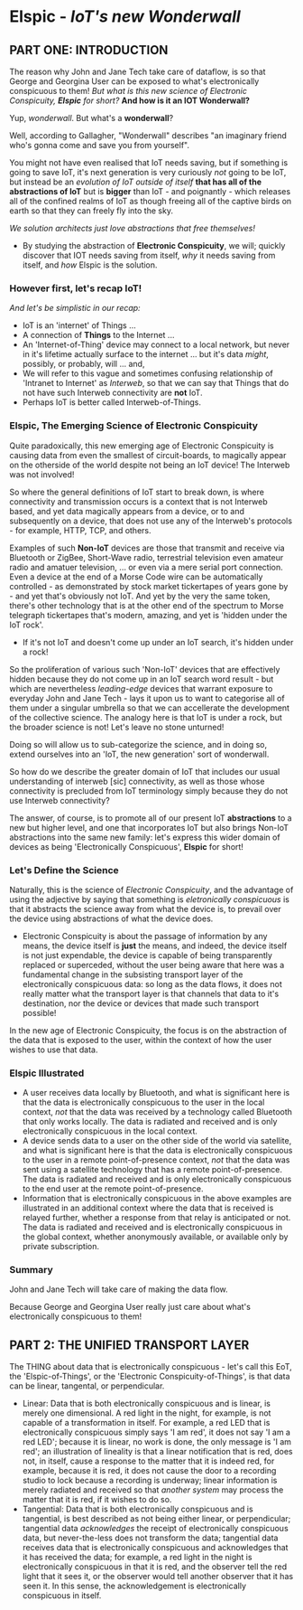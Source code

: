 # Elspic - *IoT's new Wonderwall*

## PART ONE: INTRODUCTION

The reason why John and Jane Tech take care of dataflow, is so that George and Georgina User can be exposed to what's electronically conspicuous to them! *But what is this new science of Electronic Conspicuity, **Elspic** for short?* **And how is it an IOT Wonderwall?**

Yup, *wonderwall*. But what's a **wonderwall**?

Well, according to Gallagher, "Wonderwall" describes "an imaginary friend who's gonna come and save you from yourself".

You might not have even realised that IoT needs saving, but if something is going to save IoT, it's next generation is very curiously *not* going to be IoT, but instead be an *evolution of IoT outside of itself* **that has all of the abstractions of IoT** but is **bigger** than IoT - and poignantly - which releases all of the confined realms of IoT as though freeing all of the captive birds on earth so that they can freely fly into the sky. 

*We solution architects just love abstractions that free themselves!*

- By studying the abstraction of **Electronic Conspicuity**, we will; quickly discover that IOT needs saving from itself, *why* it needs saving from itself, and *how* Elspic is the solution.

### However first, let's recap IoT!

*And let's be *simplistic* in our recap:*

- IoT is an 'internet' of Things ...
- A connection of **Things** to the Internet ...
- An 'Internet-of-Thing' device may connect to a local network, but never in it's lifetime actually surface to the internet ... but it's data *might*, possibly, or probably, will ... and,
- We will refer to this vague and sometimes confusing relationship of 'Intranet to Internet' as *Interweb*, so that we can say that Things that do not have such Interweb connectivity are **not** IoT.
- Perhaps IoT is better called Interweb-of-Things.

### Elspic, The Emerging Science of Electronic Conspicuity

Quite paradoxically, this new emerging age of Electronic Conspicuity is causing data from even the smallest of circuit-boards, to magically appear on the otherside of the world despite not being an IoT device! The Interweb was not involved!

So where the general definitions of IoT start to break down, is where connectivity and transmission occurs is a context that is not Interweb based, and yet data magically appears from a device, or to and subsequently on a device, that does not use any of the Interweb's protocols - for example, HTTP, TCP, and others.

Examples of such **Non-IoT** devices are those that transmit and receive via Bluetooth or ZigBee, Short-Wave radio, terrestrial television even amateur radio and amatuer television, ... or even via a mere serial port connection. Even a device at the end of a Morse Code wire can be automatically controlled - as demonstrated by stock market tickertapes of years gone by - and yet that's obviously not IoT. And yet by the very the same token, there's other technology that is at the other end of the spectrum to Morse telegraph tickertapes that's modern, amazing, and yet is 'hidden under the IoT rock'.

- If it's not IoT and doesn't come up under an IoT search, it's hidden under a rock!

So the proliferation of various such 'Non-IoT' devices that are effectively hidden because they do not come up in an IoT search word result - but which are nevertheless *leading-edge* devices that warrant exposure to everyday John and Jane Tech - lays it upon us to want to categorise all of them under a singular umbrella so that we can accellerate the development of the collective science. The analogy here is that IoT is under a rock, but the broader science is not! Let's leave no stone unturned!

Doing so will allow us to sub-categorize the science, and in doing so, extend ourselves into an 'IoT, the new generation' sort of wonderwall.

So how do we describe the greater domain of IoT that includes our usual understanding of interweb [sic] connectivity, as well as those whose connectivity is precluded from IoT terminology simply because they do not use Interweb connectivity? 

The answer, of course, is to promote all of our present IoT **abstractions** to a new but higher level, and one that incorporates IoT but also brings Non-IoT abstractions into the same new family: let's express this wider domain of devices as being 'Electronically Conspicuous', **Elspic** for short!

### Let's Define the Science

Naturally, this is the science of *Electronic Conspicuity*, and the advantage of using the adjective by saying that something is *eletronically conspicuous* is that it abstracts the science away from what the device is, to prevail over the device using abstractions of what the device does. 

- Electronic Conspicuity is about the passage of information by any means, the device itself is **just** the means, and indeed, the device itself is not just expendable, the device is capable of being transparently replaced or superceded, without the user being aware that here was a fundamental change in the subsisting transport layer of the electronically conspicuous data: so long as the data flows, it does not really matter what the transport layer is that channels that data to it's destination, nor the device or devices that made such transport possible!

In the new age of Electronic Conspicuity, the focus is on the abstraction of the data that is exposed to the user, within the context of how the user wishes to use that data.

### Elspic Illustrated 

- A user receives data locally by Bluetooth, and what is significant here is that the data is electronically conspicuous to the user in the local context, *not* that the data was received by a technology called Bluetooth that only works locally. The data is radiated and received and is only electronically conspicuous in the local context.
- A device sends data to a user on the other side of the world via satellite, and what is significant here is that the data is electronically conspicuous to the user in a remote point-of-presence context, *not* that the data was sent using a satellite technology that has a remote point-of-presence. The data is radiated and received and is only electronically conspicuous to the end user at the remote point-of-presence.
- Information that is electronically conspicuous in the above examples are illustrated in an additional context where the data that is received is relayed further, whether a response from that relay is anticipated or not. The data is radiated and received and is electronically conspicuous in the global context, whether anonymously available, or available only by private subscription.

### Summary

John and Jane Tech will take care of making the data flow.

Because George and Georgina User really just care about what's electronically conspicuous to them! 

## PART 2: THE UNIFIED TRANSPORT LAYER

The THING about data that is electronically conspicuous - let's call this EoT, the 'Elspic-of-Things', or the 'Electronic Conspicuity-of-Things', is that data can be linear, tangental, or perpendicular.

- Linear: Data that is both electronically conspicuous and is linear, is merely one dimensional. A red light in the night, for example, is not capable of a transformation in itself. For example, a red LED that is electronically conspicuous simply says 'I am red', it does not say 'I am a red LED'; because it is linear, no work is done, the only message is 'I am red'; an illustration of lineality is that a linear notification that is red, does not, in itself, cause a response to the matter that it is indeed red, for example, because it is red, it does not cause the door to a recording studio to lock because a recording is underway; linear information is merely radiated and received so that *another system* may process the matter that it is red, if it wishes to do so.
- Tangential: Data that is both electronically conspicuous and is tangential, is best described as not being either linear, or perpendicular; tangential data *acknowledges* the receipt of electronically conspicuous data, but never-the-less does not transform the data; tangential data receives data that is electronically conspicuous and acknowledges that it has received the data; for example, a red light in the night is electronically conspicuous in that it is red, and the observer tell the red light that it sees it, or the observer would tell another observer that it has seen it. In this sense, the acknowledgement is electronically conspicuous in itself.

